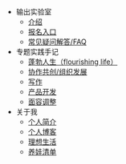 



- 输出实验室
  - [介绍](/)
  - [报名入口](signup.md)
  - [常见疑问解答/FAQ](faq.md)
- 专题实践手记
  - [蓬勃人生（flourishing life）]()    
  - [协作共创/组织发展]()
  - [写作]()
  - [产品开发]()
  - [面容调整]()    
- 关于我
  - [个人简介]()
  - [个人博客](https://ishanshan.im/)
  - [理想生活]()
  - [养娃清单]()

